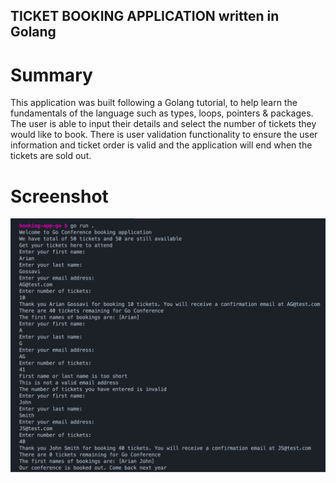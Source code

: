 ## TICKET BOOKING APPLICATION written in Golang

# Summary

This application was built following a Golang tutorial, to help learn the fundamentals of the language such as types, loops, pointers & packages. The user is able to input their details and select the number of tickets they would like to book. There is user validation functionality to ensure the user information and ticket order is valid and the application will end when the tickets are sold out.

# Screenshot

<div><img src="app-screenshot.png" alt="app-screenshot"/></div>
